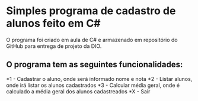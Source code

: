 # Simples programa de cadastro de alunos feito em C#
O programa foi criado em aula de C# e armazenado em repositório do GitHub para entrega de projeto da DIO.

## O programa tem as seguintes funcionalidades:
*1 - Cadastrar o aluno, onde será informado nome e nota
*2 - Listar alunos, onde irá listar os alunos cadastrados
*3 - Calcular média geral, onde é calculado a média geral dos alunos cadastreados
*X - Sair
